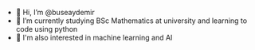 - 👋 Hi, I’m @buseaydemir
- 🌱 I’m currently studying BSc Mathematics at university and learning to code using python
- 👾 I'm also interested in machine learning and AI
